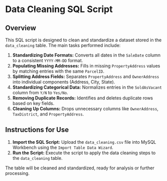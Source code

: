 # Data Cleaning SQL Script

## Overview
This SQL script is designed to clean and standardize a dataset stored in the `data_cleaning` table. The main tasks performed include:

1. **Standardizing Date Formats:** Converts all dates in the `SaleDate` column to a consistent `YYYY-MM-DD` format.
2. **Populating Missing Addresses:** Fills in missing `PropertyAddress` values by matching entries with the same `ParcelID`.
3. **Splitting Address Fields:** Separates `PropertyAddress` and `OwnerAddress` into individual components (Address, City, State).
4. **Standardizing Categorical Data:** Normalizes entries in the `SoldAsVacant` column from `Y/N` to `Yes/No`.
5. **Removing Duplicate Records:** Identifies and deletes duplicate rows based on key fields.
6. **Cleaning Up Columns:** Drops unnecessary columns like `OwnerAddress`, `TaxDistrict`, and `PropertyAddress`.

## Instructions for Use
1. **Import the SQL Script:** Upload the `data_cleaning.csv` file into MySQL Workbench using the `Import Table Data Wizard`.
2. **Run the Script:** Execute the script to apply the data cleaning steps to the `data_cleaning` table.

The table will be cleaned and standardized, ready for analysis or further processing.